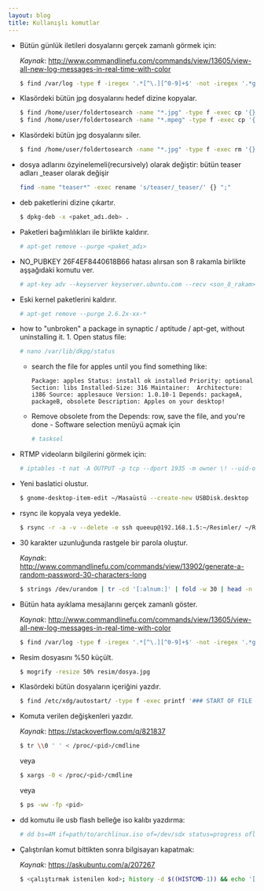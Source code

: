 ```yaml
---
layout: blog
title: Kullanışlı komutlar
---
```

- Bütün günlük iletileri dosyalarını gerçek zamanlı görmek için:
  
  _Kaynak_: http://www.commandlinefu.com/commands/view/13605/view-all-new-log-messages-in-real-time-with-color

    ```bash
    $ find /var/log -type f -iregex '.*[^\.][^0-9]+$' -not -iregex '.*gz$' 2> /dev/null | xargs tail -n0 -f
    ```
- Klasördeki bütün jpg dosyalarını hedef dizine kopyalar.
    
    ```bash
    $ find /home/user/foldertosearch -name "*.jpg" -type f -exec cp '{}' /home/user/foldertocopyto/ \;
    $ find /home/user/foldertosearch -name "*.mpeg" -type f -exec cp '{}' /home/user/foldertocopyto/ \;
    ```
- Klasördeki bütün jpg dosyalarını siler.
    
    ```bash
    $ find /home/user/foldertosearch -name "*.jpg" -type f -exec rm '{}' \;
    ```
- dosya adlarını özyinelemeli(recursively) olarak değiştir: bütün teaser adları _teaser olarak değişir
    
    ```bash
    find -name "teaser*" -exec rename 's/teaser/_teaser/' {} ";"
    ```
- deb paketlerini dizine çıkartır.
    
    ```bash
    $ dpkg-deb -x <paket_adı.deb> .
    ```
- Paketleri bağımlılıkları ile birlikte kaldırır.
    
    ```bash
    # apt-get remove --purge <paket_adı>
    ```
- NO_PUBKEY 26F4EF8440618B66 hatası alırsan son 8 rakamla birlikte aşşağıdaki komutu ver.
    
    ```bash
    # apt-key adv --keyserver keyserver.ubuntu.com --recv <son_8_rakam>
    ```
- Eski kernel paketlerini kaldırır.
    
    ```bash
    # apt-get remove --purge 2.6.2x-xx-*
    ```
- how to "unbroken" a package in synaptic / aptitude / apt-get, without uninstalling it. 1. Open status file:
    
    ```bash
    # nano /var/lib/dkpg/status
    ```
    - search the file for apples until you find something like:
    
        `Package: apples
        Status: install ok installed
        Priority: optional
        Section: libs
        Installed-Size: 316
        Maintainer: 
        Architecture: i386
        Source: applesauce
        Version: 1.0.10-1
        Depends: packageA, packageB, obsolete
        Description: Apples on your desktop!`
    
    - Remove obsolete from the Depends: row, save the file, and you're done - Software selection menüyü açmak için
    
        ```bash
        # tasksel
        ```
- RTMP videoların bilgilerini görmek için:
    
    ```bash
    # iptables -t nat -A OUTPUT -p tcp --dport 1935 -m owner \! --uid-owner root -j REDIRECT && sudo rtmpsuck && sudo iptables -t nat -D OUTPUT -p tcp --dport 1935 -m owner \! --uid-owner root -j REDIRECT
    ```
- Yeni baslatici olustur.
    
    ```bash
    $ gnome-desktop-item-edit ~/Masaüstü --create-new USBDisk.desktop
    ```
- rsync ile kopyala veya yedekle.
    
    ```bash
    $ rsync -r -a -v --delete -e ssh queeup@192.168.1.5:~/Resimler/ ~/Resimler/
    ```
- 30 karakter uzunluğunda rastgele bir parola oluştur.
  
  _Kaynak_: http://www.commandlinefu.com/commands/view/13902/generate-a-random-password-30-characters-long

    ```bash
    $ strings /dev/urandom | tr -cd '[:alnum:]' | fold -w 30 | head -n 1
    ```
- Bütün hata ayıklama mesajlarını gerçek zamanlı göster.
  
  _Kaynak_: http://www.commandlinefu.com/commands/view/13605/view-all-new-log-messages-in-real-time-with-color
    
    ```bash
    $ find /var/log -type f -iregex '.*[^\.][^0-9]+$' -not -iregex '.*gz$' 2> /dev/null | xargs tail -n0 -f
    ```
- Resim dosyasını %50 küçült.
    
    ```bash
    $ mogrify -resize 50% resim/dosya.jpg
    ```
- Klasördeki bütün dosyaların içeriğini yazdır.
    ```bash
    $ find /etc/xdg/autostart/ -type f -exec printf '### START OF FILE ###\n### File: %s ###\n' {} \; -exec cat {} \; -exec printf '### END OF FILE ###\n\n' \;
    ```
- Komuta verilen değişkenleri yazdır.
  
  _Kaynak_: https://stackoverflow.com/q/821837
    ```bash
    $ tr \\0 ' ' < /proc/<pid>/cmdline
    ```
    
    veya
    
    ```bash
    $ xargs -0 < /proc/<pid>/cmdline
    ```
    
    veya
    
    ```bash
    $ ps -ww -fp <pid>
    ```

- dd komutu ile usb flash belleğe iso kalıbı yazdırma:
    ```bash
    # dd bs=4M if=path/to/archlinux.iso of=/dev/sdx status=progress oflag=sync
    ```

- Çalıştırılan komut bittikten sonra bilgisayarı kapatmak:
    
    _Kaynak_: https://askubuntu.com/a/207267
    ```bash
    $ <çalıştırmak istenilen kod>; history -d $((HISTCMD-1)) && echo '[PASSWORD]' | sudo -S shutdown now
    ```